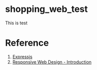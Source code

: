 # shopping_web_test
This is test

# Reference
1. [Expressjs](https://expressjs.com/zh-tw/)
2. [Responsive Web Design - Introduction](https://www.w3schools.com/css/css_rwd_intro.asp)
